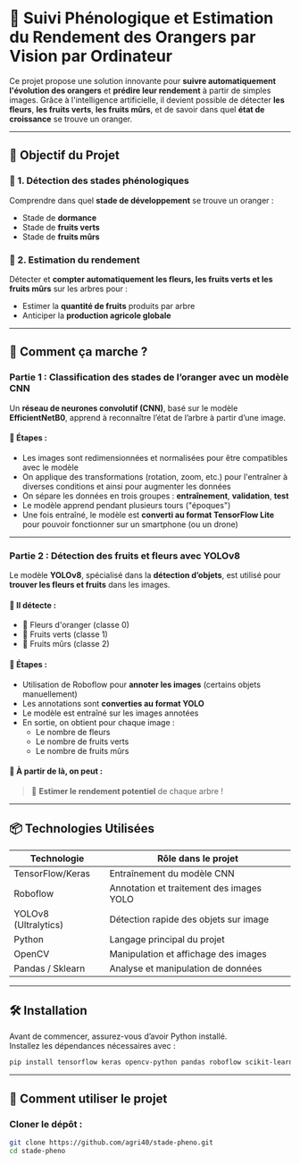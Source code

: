 # 🍊 Suivi Phénologique et Estimation du Rendement des Orangers par Vision par Ordinateur

Ce projet propose une solution innovante pour **suivre automatiquement l'évolution des orangers** et **prédire leur rendement** à partir de simples images. Grâce à l'intelligence artificielle, il devient possible de détecter **les fleurs**, **les fruits verts**, **les fruits mûrs**, et de savoir dans quel **état de croissance** se trouve un oranger.

---

## 🎯 Objectif du Projet

### 🌱 1. Détection des stades phénologiques
Comprendre dans quel **stade de développement** se trouve un oranger :  
- Stade de **dormance**
- Stade de **fruits verts**
- Stade de **fruits mûrs**

### 🍊 2. Estimation du rendement
Détecter et **compter automatiquement les fleurs, les fruits verts et les fruits mûrs** sur les arbres pour :
- Estimer la **quantité de fruits** produits par arbre
- Anticiper la **production agricole globale**

---

## 🧠 Comment ça marche ?

### Partie 1 : Classification des stades de l’oranger avec un modèle CNN

Un **réseau de neurones convolutif (CNN)**, basé sur le modèle **EfficientNetB0**, apprend à reconnaître l’état de l’arbre à partir d’une image.

#### 🔧 Étapes :
- Les images sont redimensionnées et normalisées pour être compatibles avec le modèle
- On applique des transformations (rotation, zoom, etc.) pour l'entraîner à diverses conditions et ainsi pour augmenter les données
- On sépare les données en trois groupes : **entraînement**, **validation**, **test**
- Le modèle apprend pendant plusieurs tours ("époques")
- Une fois entraîné, le modèle est **converti au format TensorFlow Lite** pour pouvoir fonctionner sur un smartphone (ou un drone)

---

### Partie 2 : Détection des fruits et fleurs avec YOLOv8

Le modèle **YOLOv8**, spécialisé dans la **détection d’objets**, est utilisé pour **trouver les fleurs et fruits** dans les images.

#### 🎯 Il détecte :
- 🌸 Fleurs d'oranger (classe 0)
- 🍏 Fruits verts (classe 1)
- 🍊 Fruits mûrs (classe 2)

#### 🔧 Étapes :
- Utilisation de Roboflow pour **annoter les images** (certains objets manuellement)
- Les annotations sont **converties au format YOLO**
- Le modèle est entraîné sur les images annotées
- En sortie, on obtient pour chaque image :
  - Le nombre de fleurs
  - Le nombre de fruits verts
  - Le nombre de fruits mûrs

#### 🔢 À partir de là, on peut :
> 🧮 **Estimer le rendement potentiel** de chaque arbre !

---

## 📦 Technologies Utilisées

| Technologie        | Rôle dans le projet                          |
|--------------------|----------------------------------------------|
| TensorFlow/Keras   | Entraînement du modèle CNN                  |
| Roboflow           | Annotation et traitement des images YOLO    |
| YOLOv8 (Ultralytics) | Détection rapide des objets sur image     |
| Python             | Langage principal du projet                  |
| OpenCV             | Manipulation et affichage des images         |
| Pandas / Sklearn   | Analyse et manipulation de données           |

---

## 🛠️ Installation

Avant de commencer, assurez-vous d’avoir Python installé.  
Installez les dépendances nécessaires avec :

```bash
pip install tensorflow keras opencv-python pandas roboflow scikit-learn ultralytics
```
---

## 🚀 Comment utiliser le projet

### Cloner le dépôt :

```bash
git clone https://github.com/agri40/stade-pheno.git
cd stade-pheno

```